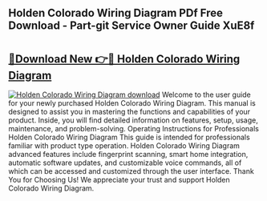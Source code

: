 ## Holden Colorado Wiring Diagram PDf Free Download - Part-git Service Owner Guide XuE8f

# <h2><a href="http://dfpohq.blite.top/?on=Holden+Colorado+Wiring+Diagram">🔗Download New 👉🔴 Holden Colorado Wiring Diagram</a></h2>

[![Holden Colorado Wiring Diagram download](https://i.imgur.com/lujVjoI.png)](http://dfpohq.blite.top/?on=Holden+Colorado+Wiring+Diagram)
Welcome to the user guide for your newly purchased Holden Colorado Wiring Diagram. This manual is designed to assist you in mastering the functions and capabilities of your product. Inside, you will find detailed information on features, setup, usage, maintenance, and problem-solving. Operating Instructions for Professionals Holden Colorado Wiring Diagram This guide is intended for professionals familiar with product type operation. Holden Colorado Wiring Diagram advanced features include fingerprint scanning, smart home integration, automatic software updates, and customizable voice commands, all of which can be accessed and customized through the user interface. Thank You for Choosing Us! We appreciate your trust and support Holden Colorado Wiring Diagram.
